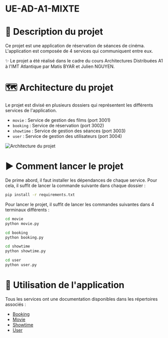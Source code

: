 # UE-AD-A1-MIXTE

# 🪪 Description du projet

Ce projet est une application de réservation de séances de cinéma. L'application est composée de 4 services qui
communiquent entre eux.

✨ Le projet a été réalisé dans le cadre du cours Architectures Distribuées A1 à l'IMT Atlantique par Matis BYAR et
Julien NGUYEN.

# 🗺️ Architecture du projet

Le projet est divisé en plusieurs dossiers qui représentent les différents services de l'application.

- `movie` : Service de gestion des films (port 3001)
- `booking` : Service de réservation (port 3002)
- `showtime` : Service de gestion des séances (port 3003)
- `user` : Service de gestion des utilisateurs (port 3004)

![Architecture du projet](https://helene-coullon.fr/images/graphql.png)

# ▶️ Comment lancer le projet

De prime abord, il faut installer les dépendances de chaque service. Pour cela, il suffit de lancer la commande suivante
dans chaque dossier :

```bash
pip install -r requirements.txt
```

Pour lancer le projet, il suffit de lancer les commandes suivantes dans 4 terminaux différents :

```bash
cd movie
python movie.py
```

```bash
cd booking
python booking.py
```

```bash
cd showtime
python showtime.py
```

```bash
cd user
python user.py
```

# 🚀 Utilisation de l'application

Tous les services ont une documentation disponibles dans les répertoires associés :

- [Booking](booking/UE-archi-distribuees-Booking-1.0.0-resolved.yaml)
- [Movie](movie/README.md)
- [Showtime](showtime/README.md)
- [User](user/README.md)